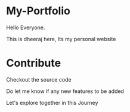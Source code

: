 # My-Portfolio

Hello Everyone.

This is dheeraj here, Its my personal website

# Contribute

Checkout the source code

Do let me know if any new features to be added

Let's explore together in this Journey


